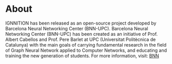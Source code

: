 # About
IGNNITION has been released as an open-source project developed by Barcelona Neural Networking Center (BNN-UPC). Barcelona Neural Networking Center (BNN-UPC) has been created as an initiative of Prof. Albert Cabellos and Prof. Pere Barlet at UPC (Universitat Politècnica de Catalunya) with the main goals of carrying fundamental research in the field of Graph Neural Network applied to Computer Networks, and educating and training the new generation of students. For more information, visit: [BNN](https://bnn.upc.edu)
